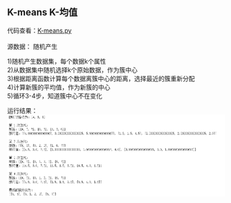 
## K-means K-均值


代码查看：[K-means.py](K-means.py) <br> 
<br>
源数据： 随机产生<br>

 
1)随机产生数据集，每个数据k个属性 <br>
2)从数据集中随机选择k个原始数据，作为簇中心 <br>
3)根据距离函数计算每个数据离簇中心的距离，选择最近的簇重新分配 <br>
4)计算新簇的平均值，作为新簇的中心 <br>
5)循环3-4步，知道簇中心不在变化 <br>

 

运行结果：<br>
![result](imgs/result.png)<br>
